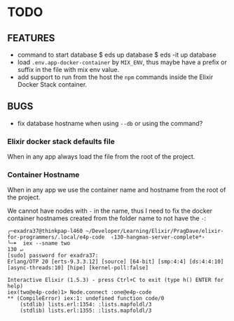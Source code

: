 # TODO

## FEATURES

* command to start database
    $ eds up database
    $ eds -it up database
* load `.env.app-docker-container` by `MIX_ENV`, thus maybe
  have a prefix or suffix in the file with mix env value.
* add support to run from the host the `npm` commands inside the Elixir Docker Stack container.

## BUGS

* fix database hostname when using `--db` or using the command?

### Elixir docker stack defaults file

When in any app always load the file from the root of the project.

### Container Hostname

When in any app we use the container name and hostname from the root of the project. 

We cannot have nodes with `-` in the name, thus I need to fix the docker container hostnames created from the folder name to not have the `-`:

```
╭─exadra37@thinkpap-l460 ~/Developer/Learning/Elixir/PragDave/elixir-for-programmers/.local/e4p-code  ‹130-hangman-server-complete*› 
╰─➤  iex --sname two                                                                                                                            130 ↵
[sudo] password for exadra37: 
Erlang/OTP 20 [erts-9.3.3.12] [source] [64-bit] [smp:4:4] [ds:4:4:10] [async-threads:10] [hipe] [kernel-poll:false]

Interactive Elixir (1.5.3) - press Ctrl+C to exit (type h() ENTER for help)
iex(two@e4p-code)1> Node.connect :one@e4p-code
** (CompileError) iex:1: undefined function code/0
    (stdlib) lists.erl:1354: :lists.mapfoldl/3
    (stdlib) lists.erl:1355: :lists.mapfoldl/3

```
